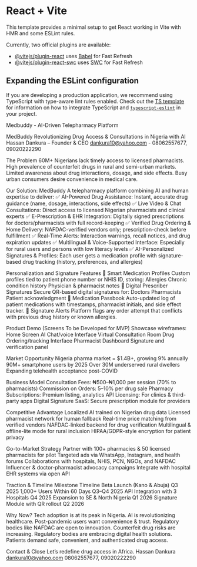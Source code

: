 # React + Vite

This template provides a minimal setup to get React working in Vite with HMR and some ESLint rules.

Currently, two official plugins are available:

- [@vitejs/plugin-react](https://github.com/vitejs/vite-plugin-react/blob/main/packages/plugin-react) uses [Babel](https://babeljs.io/) for Fast Refresh
- [@vitejs/plugin-react-swc](https://github.com/vitejs/vite-plugin-react/blob/main/packages/plugin-react-swc) uses [SWC](https://swc.rs/) for Fast Refresh

## Expanding the ESLint configuration

If you are developing a production application, we recommend using TypeScript with type-aware lint rules enabled. Check out the [TS template](https://github.com/vitejs/vite/tree/main/packages/create-vite/template-react-ts) for information on how to integrate TypeScript and [`typescript-eslint`](https://typescript-eslint.io) in your project.

Medbuddy - AI-Driven Telepharmacy Platform

MedBuddy
Revolutionizing Drug Access & Consultations in Nigeria with AI
Hassan Dankura – Founder & CEO
dankura10@yahoo.com - 08062557677, 09020222290

The Problem
60M+ Nigerians lack timely access to licensed pharmacists.
High prevalence of counterfeit drugs in rural and semi-urban markets.
Limited awareness about drug interactions, dosage, and side effects.
Busy urban consumers desire convenience in medical care.

Our Solution: MedBuddy
A telepharmacy platform combining AI and human expertise to deliver:
✅ AI-Powered Drug Assistance: Instant, accurate drug guidance (name, dosage, interactions, side effects)
✅ Live Video & Chat Consultations: Direct access to licensed Nigerian pharmacists and clinical experts
✅ E-Prescription & EHR Integration: Digitally signed prescriptions for doctors/pharmacists with full record-keeping
✅ Verified Drug Ordering & Home Delivery: NAFDAC-verified vendors only; prescription-check before fulfillment
✅ Real-Time Alerts: Interaction warnings, recall notices, and drug expiration updates
✅ Multilingual & Voice-Supported Interface: Especially for rural users and persons with low literacy levels
✅ AI-Personalized Signatures & Profiles: Each user gets a medication profile with signature-based drug tracking (history, preferences, and allergies)

Personalization and Signature Features
🔹 Smart Medication Profiles
Custom profiles tied to patient phone number or NHIS ID, storing:
Allergies
Chronic condition history
Physician & pharmacist notes
🔹 Digital Prescriber Signatures
Secure QR-based digital signatures for:
Doctors
Pharmacists
Patient acknowledgment
🔹 Medication Passbook
Auto-updated log of patient medications with timestamps, pharmacist initials, and side effect tracker.
🔹 Signature Alerts
Platform flags any order attempt that conflicts with previous drug history or known allergies.

Product Demo (Screens To be Developed for MVP)
Showcase wireframes:
Home Screen
AI Chat/voice Interface
Virtual Consultation Room
Drug Ordering/tracking Interface
Pharmacist Dashboard
Signature and verification panel

Market Opportunity
Nigeria pharma market = $1.4B+, growing 9% annually
90M+ smartphone users by 2025
Over 30M underserved rural dwellers
Expanding telehealth acceptance post-COVID

Business Model
Consultation Fees: ₦500–₦1,000 per session (70% to pharmacists)
Commission on Orders: 5–10% per drug sale
Pharmacy Subscriptions: Premium listing, analytics
API Licensing: For clinics & third-party apps
Digital Signature SaaS: Secure prescription module for providers

Competitive Advantage
Localized AI trained on Nigerian drug data
Licensed pharmacist network for human fallback
Real-time price matching from verified vendors
NAFDAC-linked backend for drug verification
Multilingual & offline-lite mode for rural inclusion
HIPAA/GDPR-style encryption for patient privacy

Go-to-Market Strategy
Partner with 100+ pharmacies & 50 licensed pharmacists for pilot
Targeted ads via WhatsApp, Instagram, and health forums
Collaborations with hospitals, NHIS, PCN, NGOs, and NAFDAC
Influencer & doctor-pharmacist advocacy campaigns
Integrate with hospital EHR systems via open API

Traction & Timeline
Milestone
Timeline
Beta Launch (Kano & Abuja)
Q3 2025
1,000+ Users Within 60 Days
Q3–Q4 2025
API Integration with 3 Hospitals
Q4 2025
Expansion to SE & North Nigeria
Q1 2026
Signature Module with QR rollout
Q2 2026

Why Now?
Tech adoption is at its peak in Nigeria.
AI is revolutionizing healthcare.
Post-pandemic users want convenience & trust.
Regulatory bodies like NAFDAC are open to innovation.
Counterfeit drug risks are increasing.
Regulatory bodies are embracing digital health solutions.
Patients demand safe, convenient, and authenticated drug access.

Contact & Close
Let’s redefine drug access in Africa.
Hassan Dankura
dankura10@yahoo.com
08062557677, 09020222290

